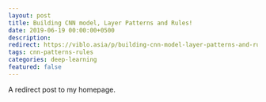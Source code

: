 ```yaml
---
layout: post
title: Building CNN model, Layer Patterns and Rules!
date: 2019-06-19 00:00:00+0500
description: 
redirect: https://viblo.asia/p/building-cnn-model-layer-patterns-and-rules-Do754qXQKM6
tags: cnn-patterns-rules
categories: deep-learning
featured: false
---
```


A redirect post to my homepage.
